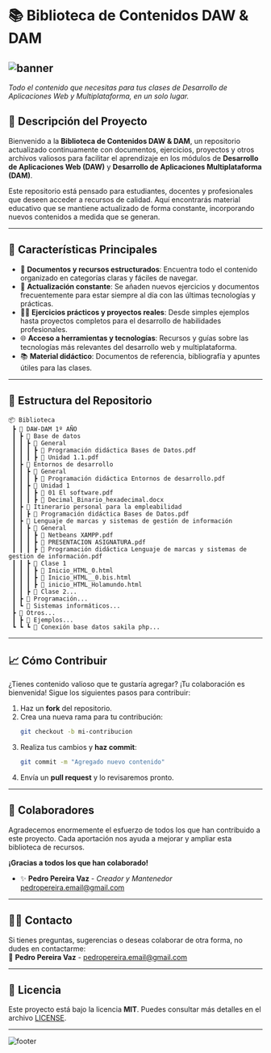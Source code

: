
# 📚 **Biblioteca de Contenidos DAW & DAM**
![banner](https://via.placeholder.com/1200x100.png/1f2426/e4b2ad?text=Biblioteca+DAW+%26+DAM)  
---
*Todo el contenido que necesitas para tus clases de Desarrollo de Aplicaciones Web y Multiplataforma, en un solo lugar.*

## 📝 **Descripción del Proyecto**

Bienvenido a la **Biblioteca de Contenidos DAW & DAM**, un repositorio actualizado continuamente con documentos, ejercicios, proyectos y otros archivos valiosos para facilitar el aprendizaje en los módulos de **Desarrollo de Aplicaciones Web (DAW)** y **Desarrollo de Aplicaciones Multiplataforma (DAM)**.

Este repositorio está pensado para estudiantes, docentes y profesionales que deseen acceder a recursos de calidad. Aquí encontrarás material educativo que se mantiene actualizado de forma constante, incorporando nuevos contenidos a medida que se generan.

---

## 🚀 **Características Principales**

- 📁 **Documentos y recursos estructurados**: Encuentra todo el contenido organizado en categorías claras y fáciles de navegar.
- 🔄 **Actualización constante**: Se añaden nuevos ejercicios y documentos frecuentemente para estar siempre al día con las últimas tecnologías y prácticas.
- 🧑‍🏫 **Ejercicios prácticos y proyectos reales**: Desde simples ejemplos hasta proyectos completos para el desarrollo de habilidades profesionales.
- 🌐 **Acceso a herramientas y tecnologías**: Recursos y guías sobre las tecnologías más relevantes del desarrollo web y multiplataforma.
- 📚 **Material didáctico**: Documentos de referencia, bibliografía y apuntes útiles para las clases.

---

## 📂 **Estructura del Repositorio**

```
📦 Biblioteca
 ┣ 📂 DAW-DAM 1º AÑO
 ┃ ┣ 📂 Base de datos
 ┃ ┃ ┣ 📂 General
 ┃ ┃ ┃ ┣ 📜 Programación didáctica Bases de Datos.pdf
 ┃ ┃ ┃ ┣ 📜 Unidad 1.1.pdf
 ┃ ┣ 📂 Entornos de desarrollo
 ┃ ┃ ┣ 📂 General
 ┃ ┃ ┃ ┣ 📜 Programación didáctica Entornos de desarrollo.pdf
 ┃ ┃ ┣ 📂 Unidad 1
 ┃ ┃ ┃ ┣ 📜 01 El software.pdf
 ┃ ┃ ┃ ┣ 📜 Decimal_Binario_hexadecimal.docx
 ┃ ┣ 📂 Itinerario personal para la empleabilidad
 ┃ ┃ ┣ 📜 Programación didáctica Bases de Datos.pdf
 ┃ ┣ 📂 Lenguaje de marcas y sistemas de gestión de información
 ┃ ┃ ┣ 📂 General
 ┃ ┃ ┃ ┣ 📜 Netbeans XAMPP.pdf
 ┃ ┃ ┃ ┣ 📜 PRESENTACION ASIGNATURA.pdf
 ┃ ┃ ┃ ┣ 📜 Programación didáctica Lenguaje de marcas y sistemas de gestión de información.pdf
 ┃ ┃ ┣ 📂 Clase 1
 ┃ ┃ ┃ ┣ 📜 Inicio_HTML_0.html
 ┃ ┃ ┃ ┣ 📜 Inicio_HTML__0.bis.html
 ┃ ┃ ┃ ┣ 📜 inicio_HTML_Holamundo.html
 ┃ ┃ ┣ 📂 Clase 2...
 ┃ ┣ 📂 Programación...
 ┃ ┗ 📂 Sistemas informáticos...
 ┣ 📂 Otros...
 ┃ ┣ 📂 Ejemplos...
 ┗ ┗ ┗ 📜 Conexión base datos sakila php...
```

---

## 📈 **Cómo Contribuir**

¿Tienes contenido valioso que te gustaría agregar? ¡Tu colaboración es bienvenida! Sigue los siguientes pasos para contribuir:

1. Haz un **fork** del repositorio.
2. Crea una nueva rama para tu contribución:
   ```bash
   git checkout -b mi-contribucion
   ```
3. Realiza tus cambios y **haz commit**:
   ```bash
   git commit -m "Agregado nuevo contenido"
   ```
4. Envía un **pull request** y lo revisaremos pronto.

---

## 🎉 **Colaboradores**

Agradecemos enormemente el esfuerzo de todos los que han contribuido a este proyecto. Cada aportación nos ayuda a mejorar y ampliar esta biblioteca de recursos.  

**¡Gracias a todos los que han colaborado!**

<!-- Aquí puedes agregar nombres de los colaboradores actuales -->
- ✨ **Pedro Pereira Vaz** - *Creador y Mantenedor*  
  [pedropereira.email@gmail.com](mailto:pedropereira.email@gmail.com)

---

## 🧑‍💻 **Contacto**

Si tienes preguntas, sugerencias o deseas colaborar de otra forma, no dudes en contactarme:  
📧 **Pedro Pereira Vaz** - [pedropereira.email@gmail.com](mailto:pedropereira.email@gmail.com)

---

## 📜 **Licencia**

Este proyecto está bajo la licencia **MIT**. Puedes consultar más detalles en el archivo [LICENSE](./LICENSE).

---

![footer](https://via.placeholder.com/1200x100.png?text=Gracias+por+visitar+la+Biblioteca+DAW+%26+DAM)
